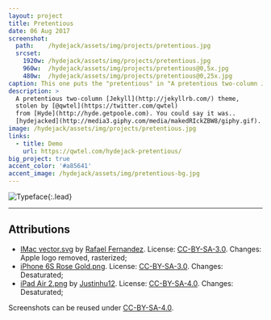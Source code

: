 ```yaml
---
layout: project
title: Pretentious
date: 06 Aug 2017
screenshot:
  path:    /hydejack/assets/img/projects/pretentious.jpg
  srcset:
    1920w: /hydejack/assets/img/projects/pretentious.jpg
    960w:  /hydejack/assets/img/projects/pretentious@0,5x.jpg
    480w:  /hydejack/assets/img/projects/pretentious@0,25x.jpg
caption: This one puts the "pretentious" in "A pretentious two-column Jekyll theme".
description: >
  A pretentious two-column [Jekyll](http://jekyllrb.com/) theme,
  stolen by [@qwtel](https://twitter.com/qwtel)
  from [Hyde](http://hyde.getpoole.com). You could say it was..
  [hydejacked](http://media3.giphy.com/media/makedRIckZBW8/giphy.gif).
image: /hydejack/assets/img/projects/pretentious.jpg
links:
  - title: Demo
    url: https://qwtel.com/hydejack-pretentious/
big_project: true
accent_color: '#a85641'
accent_image: /hydejack/assets/img/pretentious-bg.jpg
---
```


![Typeface](/hydejack/assets/img/pretentious-1.jpg){:.lead}

***

## Attributions
* [IMac vector.svg](https://commons.wikimedia.org/wiki/File:IMac_vector.svg)
  by [Rafael Fernandez](https://commons.wikimedia.org/wiki/User:TheGoldenBox).
  License: [CC-BY-SA-3.0]. Changes: Apple logo removed, rasterized;
* [iPhone 6S Rose Gold.png](https://commons.wikimedia.org/wiki/File:IPhone_6S_Rose_Gold.png).
  License: [CC-BY-SA-3.0]. Changes: Desaturated;
* [iPad Air 2.png](https://commons.wikimedia.org/wiki/File:IPad_Air_2.png)
  by [Justinhu12](https://commons.wikimedia.org/wiki/User:Justinhu12).
  License: [CC-BY-SA-4.0]. Changes: Desaturated;

Screenshots can be reused under [CC-BY-SA-4.0].

[CC-BY-SA-4.0]: https://creativecommons.org/licenses/by-sa/4.0/
[CC-BY-SA-3.0]: https://creativecommons.org/licenses/by-sa/3.0/
